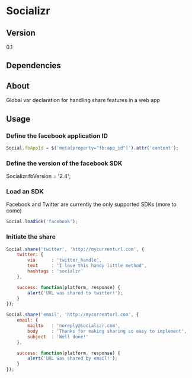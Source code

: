 # Socializr

## Version 

0.1

## Dependencies

## About

Global var declaration for handling share features in a web app

## Usage


### Define the facebook application ID

```js
Social.fbAppId = $('meta[property="fb:app_id"]').attr('content');
```

### Define the version of the facebook SDK

Socializr.fbVersion = '2.4';

### Load an SDK

Facebook and Twitter are currently the only supported SDKs (more to come)

```js
Social.loadSdk('facebook');
```

### Initiate the share

```js
Social.share('twitter', 'http://mycurrenturl.com', {
    twitter: {
        via      : 'twitter_handle',
        text     : 'I love this handy little method',
        hashtags : 'socialzr'
    },

    success: function(platform, response) {
        alert('URL was shared to twitter!');
    }
});
```

```js
Social.share('email', 'http://mycurrenturl.com', {
    email: {
        mailto   : 'noreply@socializr.com',
        body     : 'Thanks for making sharing so easy to implement',
        subject  : 'Well done!'
    },

    success: function(platform, response) {
        alert('URL was shared by email!');
    }
});
```
